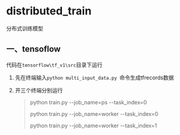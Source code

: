 # distributed_train
分布式训练模型

## 一、tensoflow

代码在`tensorflow\tf_v1\src`目录下运行

1. 先在终端输入`python multi_input_data.py `命令生成tfrecords数据

2. 开三个终端分别运行

   > python train.py --job_name=ps --task_index=0
   >
   > python train.py --job_name=worker --task_index=0
   >
   > python train.py --job_name=worker --task_index=1

